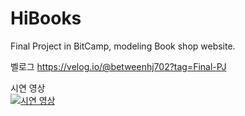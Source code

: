 # HiBooks
Final Project in BitCamp, modeling Book shop website.

벨로그 https://velog.io/@betweenhj702?tag=Final-PJ

시연 영상<br>
[![시연 영상](https://img.youtube.com/vi/RzMbMxom7Eo/0.jpg)](https://www.youtube.com/watch?v=RzMbMxom7Eo)
